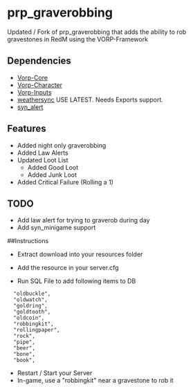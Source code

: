 # prp_graverobbing
Updated / Fork of prp_graverobbing that adds the ability to rob  
gravestones in RedM using the VORP-Framework

## Dependencies
- [Vorp-Core](https://github.com/VORPCORE/vorp-core-lua)
- [Vorp-Character](https://github.com/VORPCORE/VORP-Character)
- [Vorp-Inputs](https://github.com/VORPCORE/VORP-Inputs)
- [weathersync](https://github.com/kibook/weathersync) USE LATEST. Needs Exports support.  
- [syn_alert](https://github.com/kamelzarandah/syn_alert)

## Features
- Added night only graverobbing
- Added Law Alerts
- Updated Loot List
  - Added Good Loot
  - Added Junk Loot
- Added Critical Failure (Rolling a 1)

## TODO
- Add law alert for trying to graverob during day
- Add syn_minigame support

##Instructions

- Extract download into your resources folder
- Add the resource in your server.cfg

- Run SQL File to add following items to DB
```
  "oldbuckle",
  "oldwatch",
  "goldring",
  "goldtooth",
  "oldcoin",
  "robbingkit",
  "rollingpaper",
  "rock",
  "pipe",
  "beer",
  "bone",
  "book",
```
- Restart / Start your Server
- In-game, use a "robbingkit" near a gravestone to rob it
